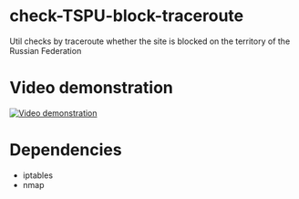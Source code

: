 # check-TSPU-block-traceroute
Util checks by traceroute whether the site is blocked on the territory of the Russian Federation

# Video demonstration
[![Video demonstration](https://img.youtube.com/vi/V0jKcpSeifU/default.jpg)](https://youtu.be/V0jKcpSeifU)

# Dependencies
- iptables
- nmap
